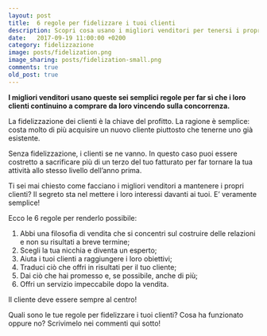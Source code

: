 ```yaml
---
layout: post
title:  6 regole per fidelizzare i tuoi clienti
description: Scopri cosa usano i migliori venditori per tenersi i propri clienti
date:   2017-09-19 11:00:00 +0200
category: fidelizzazione
image: posts/fidelization.png
image_sharing: posts/fidelization-small.png
comments: true
old_post: true
---
```


**I migliori venditori usano queste sei semplici regole per far sì che i loro clienti continuino a comprare da loro vincendo sulla concorrenza.**


La fidelizzazione dei clienti è la chiave del profitto. La ragione è semplice: costa molto di più acquisire un nuovo cliente piuttosto che tenerne uno già esistente.

Senza fidelizzazione, i clienti se ne vanno. In questo caso puoi essere costretto a sacrificare più di un terzo del tuo fatturato per far tornare la tua attività allo stesso livello dell’anno prima.

Ti sei mai chiesto come facciano i migliori venditori a mantenere i propri clienti?  Il segreto sta nel mettere i loro interessi davanti ai tuoi. E’ veramente semplice!

Ecco le 6 regole per renderlo possibile:

1. Abbi una filosofia di vendita che si concentri sul costruire delle relazioni e non su risultati a breve termine;
2. Scegli la tua nicchia e diventa un esperto;
3. Aiuta i tuoi clienti a raggiungere i loro obiettivi;
4. Traduci ciò che offri in risultati per il tuo cliente;
5. Dai ciò che hai promesso e, se possibile, anche di più;
6. Offri un servizio impeccabile dopo la vendita.

Il cliente deve essere sempre al centro!

Quali sono le tue regole per fidelizzare i tuoi clienti? Cosa ha funzionato oppure no? Scrivimelo nei commenti qui sotto!
